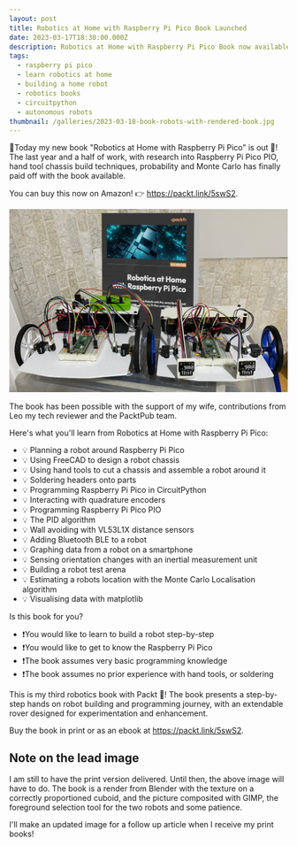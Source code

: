 ```yaml
---
layout: post
title: Robotics at Home with Raspberry Pi Pico Book Launched
date: 2023-03-17T18:30:00.000Z
description: Robotics at Home with Raspberry Pi Pico Book now available on Amazon!
tags:
  - raspberry pi pico
  - learn robotics at home
  - building a home robot
  - robotics books
  - circuitpython
  - autonomous robots
thumbnail: /galleries/2023-03-18-book-robots-with-rendered-book.jpg
---
```

📕Today my new book "Robotics at Home with Raspberry Pi Pico" is out 🎉! The last year and a half of work, with research into Raspberry Pi Pico PIO, hand tool chassis build techniques, probability and Monte Carlo has finally paid off with the book available.

You can buy this now on Amazon! 👉 <https://packt.link/5swS2>.

![Two robots in front of a (rendered) copy of the book](/galleries/2023-03-18-book-robots-with-rendered-book.jpg)

The book has been possible with the support of my wife, contributions from Leo my tech reviewer and the PacktPub team.

Here's what you'll learn from Robotics at Home with Raspberry Pi Pico:

* 💡 Planning a robot around Raspberry Pi Pico
* 💡 Using FreeCAD to design a robot chassis
* 💡 Using hand tools to cut a chassis and assemble a robot around it
* 💡 Soldering headers onto parts
* 💡 Programming Raspberry Pi Pico in CircuitPython
* 💡 Interacting with quadrature encoders
* 💡 Programming Raspberry Pi Pico PIO
* 💡 The PID algorithm
* 💡 Wall avoiding with VL53L1X distance sensors
* 💡 Adding Bluetooth BLE to a robot
* 💡 Graphing data from a robot on a smartphone
* 💡 Sensing orientation changes with an inertial measurement unit
* 💡 Building a robot test arena
* 💡 Estimating a robots location with the Monte Carlo Localisation algorithm
* 💡 Visualising data with matplotlib

Is this book for you?

* ❗️You would like to learn to build a robot step-by-step
* ❗️You would like to get to know the Raspberry Pi Pico
* ❗️The book assumes very basic programming knowledge
* ❗️The book assumes no prior experience with hand tools, or soldering

This is my third robotics book with Packt 🚀! The book presents a step-by-step hands on robot building and programming journey, with an extendable rover designed for experimentation and enhancement.

Buy the book in print or as an ebook at <https://packt.link/5swS2>.

## Note on the lead image

I am still to have the print version delivered. Until then, the above image will have to do. The book is a render from Blender with the texture on a correctly proportioned cuboid, and the picture composited with GIMP, the foreground selection tool for the two robots and some patience.

I'll make an updated image for a follow up article when I receive my print books!
